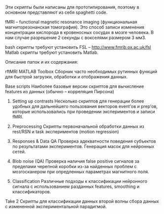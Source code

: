 Эти скрипты были написаны для прототипирования, поэтому в основном представляют из себя spaghetti code.

fMRI – functional magnetic resonance imaging (функциональная магниторезонанская томография). Это способ записи изменения концентрации кислорода в кровеносных сосудах в мозге человека. В нам случае разрешение 2 секунды с вокселями размером 3 мм3.

bash скрипты требуют установить FSL – http://www.fmrib.ox.ac.uk/fsl
Matlab скрипты требуют установить Matlab.


Описание папок и их содержания:


rftMRI MATLAB Toolbox
	Сборник часто необходимых рутинных функций для быстрой загрузки, обработки и отображения данных.


Base scripts
	Наиболее базовые версии скриптов для вычисление features из данных (обычно – корреляция Пирсона)


1. Setting up contrasts
	Несколько скриптов для генерации более удобных для дальнейшего пользования векторов event’ов и prep’ов, которые использовались при проведении экспериментов и записи fMRI.


2. Preprocessing
	Скрипты первоначальной обработки данных из rest/RSN и task экспериментов (motion regression)


3. Responses & Data QA
	Проверка адекватности поведения субъектов по результатами экспериментов. Генерация масок для нейронных сетей.


4. Blob noise (QA)
	Проверка наличия false positive сигналов за пределами черепной коробки из-за найденных проблем с мозгосканером при опредленных параметрах магнитного поля.

5. Classification
	Различные подходы к классификации нейронного сигнала с использованием разданных features, smoothing и классификаторов.


Take 2
	Скрипты для классификации данных второй волны сбора данных с измененной экспериментальной парадигмой.

